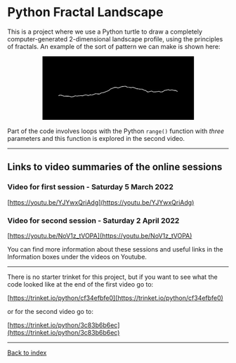 # Python Fractal Landscape

This is a project where we use a Python turtle to draw a completely computer-generated 2-dimensional landscape profile, using the principles of fractals. An example of the sort of pattern we can make is shown here:

<p align="center">
  <img src="2d_landscape.png">
</p>

Part of the code involves loops with the  Python `range()` function with *three* parameters and this function is explored in the second video.

---
## Links to video summaries of the online sessions

### Video for first session - Saturday 5 March 2022

[https://youtu.be/YJYwxQriAdg](https://youtu.be/YJYwxQriAdg)

### Video for second session - Saturday 2 April 2022

[https://youtu.be/NoV1z_tVOPA](https://youtu.be/NoV1z_tVOPA)

You can find more information about these sessions and useful links in the Information boxes under the videos on Youtube.

---
There is no starter trinket for this project, but if you want to see what the code looked like at the end of the first video go to:

[https://trinket.io/python/cf34efbfe0](https://trinket.io/python/cf34efbfe0)

or for the second video go to:

[https://trinket.io/python/3c83b6b6ec](https://trinket.io/python/3c83b6b6ec)

---
[Back to index](README.md)
